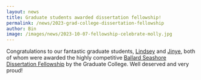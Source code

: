 ```yaml
---
layout: news
title: Graduate students awarded dissertation fellowship!
permalink: /news/2023-grad-college-dissertation-fellowship
author: Bin
image: /images/news/2023-10-07-fellowship-celebrate-molly.jpg
---
```


Congratulations to our fantastic graduate students, [Lindsey](https://www.binhe-lab.org/members/lindsey-snyder) and [Jinye](https://www.binhe-lab.org/members/jinye-liang), both of whom were awarded the highly competitive [Ballard Seashore Dissertation Fellowship](https://grad.uiowa.edu/funding/fellowships/ballard-seashore) by the Graduate College. Well deserved and very proud!
